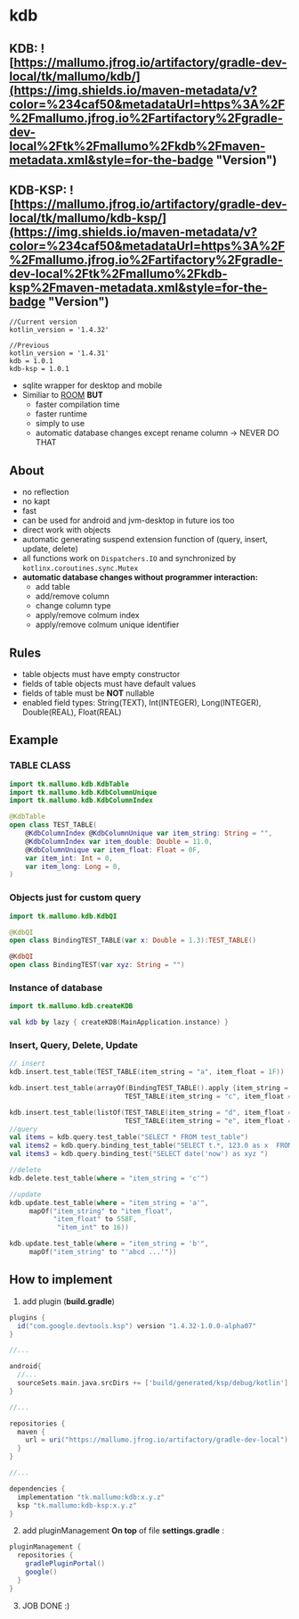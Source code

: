 # kdb

## KDB: ![https://mallumo.jfrog.io/artifactory/gradle-dev-local/tk/mallumo/kdb/](https://img.shields.io/maven-metadata/v?color=%234caf50&metadataUrl=https%3A%2F%2Fmallumo.jfrog.io%2Fartifactory%2Fgradle-dev-local%2Ftk%2Fmallumo%2Fkdb%2Fmaven-metadata.xml&style=for-the-badge "Version")

## KDB-KSP: ![https://mallumo.jfrog.io/artifactory/gradle-dev-local/tk/mallumo/kdb-ksp/](https://img.shields.io/maven-metadata/v?color=%234caf50&metadataUrl=https%3A%2F%2Fmallumo.jfrog.io%2Fartifactory%2Fgradle-dev-local%2Ftk%2Fmallumo%2Fkdb-ksp%2Fmaven-metadata.xml&style=for-the-badge "Version")

```
//Current version
kotlin_version = '1.4.32'

//Previous
kotlin_version = '1.4.31'
kdb = 1.0.1
kdb-ksp = 1.0.1
```

* sqlite wrapper for desktop and mobile
* Similiar to [ROOM](https://developer.android.com/jetpack/androidx/releases/room?hl=en) **BUT**
  * faster compilation time
  * faster runtime
  * simply to use
  * automatic database changes except rename column -> NEVER DO THAT

## About
* no reflection
* no kapt
* fast
* can be used for android and jvm-desktop in future ios too
* direct work with objects
* automatic generating suspend extension function of (query, insert, update, delete)
* all functions work on ``Dispatchers.IO`` and synchronized by ``kotlinx.coroutines.sync.Mutex``
* **automatic database changes without programmer interaction:**
  * add table
  * add/remove column
  * change column type
  * apply/remove colmum index
  * apply/remove colmum unique identifier

## Rules
* table objects must have empty constructor
* fields of table objects must have default values
* fields of table must be **NOT** nullable
* enabled field types: String(TEXT), Int(INTEGER), Long(INTEGER), Double(REAL), Float(REAL)

## Example

### TABLE CLASS
```kotlin
import tk.mallumo.kdb.KdbTable
import tk.mallumo.kdb.KdbColumnUnique
import tk.mallumo.kdb.KdbColumnIndex

@KdbTable
open class TEST_TABLE(
    @KdbColumnIndex @KdbColumnUnique var item_string: String = "",
    @KdbColumnIndex var item_double: Double = 11.0,
    @KdbColumnUnique var item_float: Float = 0F,
    var item_int: Int = 0,
    var item_long: Long = 0,
)
```

### Objects just for custom query
```kotlin
import tk.mallumo.kdb.KdbQI

@KdbQI
open class BindingTEST_TABLE(var x: Double = 1.3):TEST_TABLE()

@KdbQI
open class BindingTEST(var xyz: String = "")
```

### Instance of database
```kotlin
import tk.mallumo.kdb.createKDB

val kdb by lazy { createKDB(MainApplication.instance) }
```

### Insert, Query, Delete, Update
```kotlin
// insert
kdb.insert.test_table(TEST_TABLE(item_string = "a", item_float = 1F))

kdb.insert.test_table(arrayOf(BindingTEST_TABLE().apply {item_string = "b"; item_float = 2F },
                             TEST_TABLE(item_string = "c", item_float = 3F)))

kdb.insert.test_table(listOf(TEST_TABLE(item_string = "d", item_float = 4F),
                             TEST_TABLE(item_string = "e", item_float = 5F)))
//query
val items = kdb.query.test_table("SELECT * FROM test_table")
val items2 = kdb.query.binding_test_table("SELECT t.*, 123.0 as x  FROM test_table t ")
val items3 = kdb.query.binding_test("SELECT date('now') as xyz ")

//delete
kdb.delete.test_table(where = "item_string = 'c'")

//update
kdb.update.test_table(where = "item_string = 'a'",
     mapOf("item_string" to "item_float",
           "item_float" to 558F,
            "item_int" to 16))

kdb.update.test_table(where = "item_string = 'b'",
     mapOf("item_string" to "'abcd ...'"))
```

## How to implement

1. add plugin (**build.gradle**)

```groovy
plugins {
  id("com.google.devtools.ksp") version "1.4.32-1.0.0-alpha07"
}

//...

android{
  //...
  sourceSets.main.java.srcDirs += ['build/generated/ksp/debug/kotlin']
}

//...

repositories {
  maven {
    url = uri("https://mallumo.jfrog.io/artifactory/gradle-dev-local")
  }
}

//...

dependencies {
  implementation "tk.mallumo:kdb:x.y.z"
  ksp "tk.mallumo:kdb-ksp:x.y.z"
}
```

2. add pluginManagement **On top** of file **settings.gradle** :
```groovy
pluginManagement {
  repositories {
    gradlePluginPortal()
    google()
  }
}
```

3. JOB DONE :)
